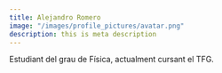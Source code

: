 ```yaml
---
title: Alejandro Romero
image: "/images/profile_pictures/avatar.png"
description: this is meta description
---
```


Estudiant del grau de Física, actualment cursant el TFG.
